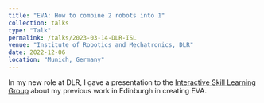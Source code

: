 ```yaml
---
title: "EVA: How to combine 2 robots into 1"
collection: talks
type: "Talk"
permalink: /talks/2023-03-14-DLR-ISL
venue: "Institute of Robotics and Mechatronics, DLR"
date: 2022-12-06
location: "Munich, Germany"
---
```


In my new role at DLR, I gave a presentation to the [Interactive Skill Learning Group](https://www.dlr.de/rm/en/desktopdefault.aspx/tabid-17481/) about my previous work in Edinburgh in creating EVA.